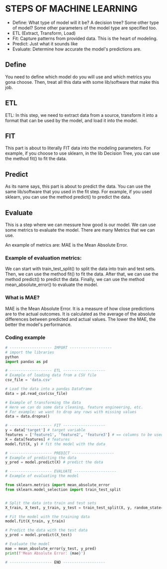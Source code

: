 
# STEPS OF MACHINE LEARNING
- Define: What type of model will it be? A decision tree? Some other type of model? Some other parameters of the model type are specified too.
- ETL (Extract, Transform, Load)
- Fit: Capture patterns from provided data. This is the heart of modeling.
- Predict: Just what it sounds like
- Evaluate: Determine how accurate the model's predictions are.

## Define
You need to define which model do you will use and which metrics you gona choose. Then, treat all this data with some lib/software that make this job.

## ETL
ETL: In this step, we need to extract data from a source, transform it into a format that can be used by the model, and load it into the model.

## FIT
This part is about to literally FIT data into the modeling parameters. For example, if you choose to use sklearn, in the lib Decision Tree, you can use the method fit() to fit the data.

## Predict
As its name says, this part is about to predict the data. You can use the same lib/software that you used in the fit step. For example, if you used sklearn, you can use the method predict() to predict the data.

## Evaluate
This is a step where we can messure how good is our model. We can use some metrics to evaluate the model. There are many Metrics that we can use.

An example of metrics are: MAE is the Mean Absolute Error.

### Example of evaluation metrics:
We can start with train_test_split() to split the data into train and test sets. Then, we can use the method fit() to fit the data. After that, we can use the method predict() to predict the data. Finally, we can use the method mean_absolute_error() to evaluate the model.

### What is MAE?
MAE is the Mean Absolute Error. It is a measure of how close predictions are to the actual outcomes. It is calculated as the average of the absolute differences between predicted and actual values. The lower the MAE, the better the model's performance.

### Coding example

``` python
# ------------------- IMPORT -------------------
# import the libraries
python
import pandas as pd 

# ------------------- ETL ------------------- 
# Example of loading data from a CSV file
csv_file = 'data.csv'

# Load the data into a pandas DataFrame
data = pd.read_csv(csv_file)

# Example of transforming the data
# Here we can do some data cleaning, feature engineering, etc.
# For example: we want to drop any rows with missing values
data = data.dropna()

# ------------------- FIT -------------------
y = data['target'] # target variable
features = ['feature1', 'feature2', 'feature3'] # == columns to be used as features
X = data[features] # features
model.fit(X, y) # fit the model with the data

# ------------------- PREDICT -------------------
# Example of predicting the data
y_pred = model.predict(X) # predict the data

# ------------------- EVALUATE -------------------
# Example of evaluating the model

from sklearn.metrics import mean_absolute_error
from sklearn.model_selection import train_test_split


# Split the data into train and test sets
X_train, X_test, y_train, y_test = train_test_split(X, y, random_state=42)

# Fit the model with the training data
model.fit(X_train, y_train)

# Predict the data with the test data
y_pred = model.predict(X_test)

# Evaluate the model
mae = mean_absolute_error(y_test, y_pred)
print(f'Mean Absolute Error: {mae}')

# ------------------- END -------------------

```

